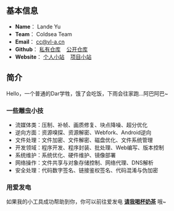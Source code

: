 ## 基本信息
- **Name**： Lande Yu
- **Team**： Coldsea Team
- **Email**： [cc@vl-a.cn](mailto:cc@vl-a.cn)
- **Github**： [私有仓库](https://github.com/Lande1srt) &nbsp;&nbsp; [公开仓库](https://github.com/landeyucc)
- **Website**： [个人小站](https://vl-a.com) &nbsp;&nbsp; [项目小站](https://coldsea.vip)

## 简介
Hello，一个普通的Dar学牲，饿了会吃饭，下雨会往家跑...阿巴阿巴~

### 一些雕虫小技
- 流媒体类：压制、补帧、画质修复、块点降噪、超分优化
- 逆向方面：资源嗅探、资源解密、Webfork、Android逆向
- 文件处理：文件加密、文件解密、磁盘优化、文件系统管理
- 开发领域：程序开发、程序封装、批处理、Web编写、版本控制
- 系统维护：系统优化、硬件维护、镜像部署
- 网络操作：文件共享与对象存储控制、网络代理、DNS解析
- 安全处理：代码数字签名、链接鉴权签名、代码混淆与伪加密

### 用爱发电

如果我的小工具成功帮助到你，你可以前往爱发电 **[请我喝杯奶茶](https://afdian.tv/a/lande)** 哦~
